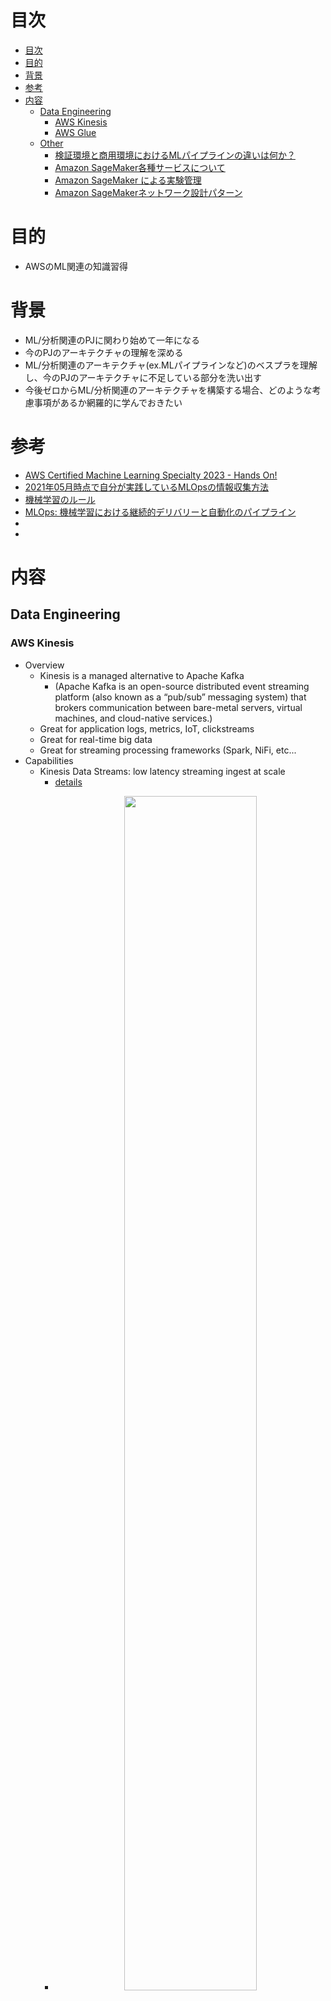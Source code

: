 # 目次
- [目次](#目次)
- [目的](#目的)
- [背景](#背景)
- [参考](#参考)
- [内容](#内容)
  - [Data Engineering](#data-engineering)
    - [AWS Kinesis](#aws-kinesis)
    - [AWS Glue](#aws-glue)
  - [Other](#other)
    - [検証環境と商用環境におけるMLパイプラインの違いは何か？](#検証環境と商用環境におけるmlパイプラインの違いは何か)
    - [Amazon SageMaker各種サービスについて](#amazon-sagemaker各種サービスについて)
    - [Amazon SageMaker による実験管理](#amazon-sagemaker-による実験管理)
    - [Amazon SageMakerネットワーク設計パターン](#amazon-sagemakerネットワーク設計パターン)
# 目的
- AWSのML関連の知識習得
# 背景
- ML/分析関連のPJに関わり始めて一年になる
- 今のPJのアーキテクチャの理解を深める
- ML/分析関連のアーキテクチャ(ex.MLパイプラインなど)のベスプラを理解し、今のPJのアーキテクチャに不足している部分を洗い出す
- 今後ゼロからML/分析関連のアーキテクチャを構築する場合、どのような考慮事項があるか網羅的に学んでおきたい
# 参考
- [AWS Certified Machine Learning Specialty 2023 - Hands On!](https://www.udemy.com/course/aws-machine-learning/)
- [2021年05月時点で自分が実践しているMLOpsの情報収集方法](https://shunyaueta.com/posts/2021-05-29/)
- [機械学習のルール](https://developers.google.com/machine-learning/guides/rules-of-ml)
- [MLOps: 機械学習における継続的デリバリーと自動化のパイプライン](https://cloud.google.com/architecture/mlops-continuous-delivery-and-automation-pipelines-in-machine-learning)
- []()
- []()
# 内容
## Data Engineering
### AWS Kinesis
- Overview
  - Kinesis is a managed alternative to Apache Kafka
    - (Apache Kafka is an open-source distributed event streaming platform (also known as a “pub/sub” messaging system) that brokers communication between bare-metal servers, virtual machines, and cloud-native services.)
  - Great for application logs, metrics, IoT, clickstreams
  - Great for real-time big data
  - Great for streaming processing frameworks (Spark, NiFi, etc...
- Capabilities
  - Kinesis Data Streams: low latency streaming ingest at scale
    - [details](https://docs.aws.amazon.com/streams/latest/dev/key-concepts.html)
    - <p align='center'><img src='./img/README_2023-02-04-15-49-46.png' width='70%'></p>
  - Kinesis Data Analytics: perform real-time analytics on streams using SQL
    - Use cases
      - Streaming ETL: select columns, make simple transformations, on streaming data
      - Continuous metric generation: live leaderboard for a mobile game
      - Responsive analytics: look for certain criteria and build alerting (filtering)
    - [リアルタイム分析がやりたい！はじめての Kinesis Data Analytics](https://dev.classmethod.jp/articles/first-time-kinesis-data-analytics/)
    - [Kinesis Data Analytics Studioでストリーミングデータを可視化してみた](https://dev.classmethod.jp/articles/visualize_with_kinesis-data-analytics-studio/)
    - <p align='center'><img src='./img/README_2023-02-04-16-21-04.png' width='70%'></p>
  - Kinesis Data Firehose: load streams into S3, Redshift, ElasticSearch & Splunk
    - <p align='center'><img src='./img/README_2023-02-04-15-48-54.png' width='70%'></p>
  - Kinesis Video Streams: meant for streaming video in real-time
    - [AWS IoT 再入門ブログリレー Amazon Kinesis Video Streams編](https://dev.classmethod.jp/articles/re-introduction-iot-2021-amazon-kinesis-video-streams/)
    - <p align='center'><img src='./img/README_2023-02-04-16-49-21.png' width='70%'></p>
- Architecture
  - [Amazon Kinesis Data Analytics Studio の概要 – SQL、Python、または Scala を使用してストリーミングデータをすばやく操作する](https://aws.amazon.com/jp/blogs/news/introducing-amazon-kinesis-data-analytics-studio-quickly-interact-with-streaming-data-using-sql-python-or-scala/)
  - <p align='center'><img src='./img/README_2023-02-04-15-23-57.png' width='70%'></p>
### AWS Glue
- Overview
  - Discover and organize data
  - Transform, prepare, and clean data for analysis
  - Build and monitor data pipelines
- Components
  - console
  - Data Catalog
  - crawler and classifiers
  - ETL operations
  - jobs system (workflow)
- Architecture
  - <p align='center'><img src='./img/README_2023-04-01-17-51-54.png' width='70%'></p>
  - [AWS Black Belt Online Seminar](https://pages.awscloud.com/rs/112-TZM-766/images/AWS-Black-Belt_2023_AWS-Glue_0331_v1.pdf)
- ref
  - [AWS再入門ブログリレー2022 AWS Glue編](https://dev.classmethod.jp/articles/re-introduction-2022-aws-glue/)
## Other
### 検証環境と商用環境におけるMLパイプラインの違いは何か？
- ChatGPTの回答
  - 検証環境と商用環境におけるMLパイプラインの違いは、主に以下のような点があります。
      - 数量の差: 検証環境では、少量のデータを使用してモデルを開発し、評価するために使用されます。 一方、商用環境では、大量のデータを処理し、大規模なインフラストラクチャを使用して運用されます。
      - 要件の差: 検証環境では、モデルの性能を測定するために、準確性や精度などのメトリクスが重視されます。一方、商用環境では、実際のビジネスニーズに合わせて、スケーラビリティや可用性などの要件が重視されます。
      - セキュリティーの差: 検証環境では、データのセキュリティーは重視されませんが、商用環境では、顧客データなどの個人情報の保護が求められるため、より高いセキュリティーが求められます。
      - 公開の差: 検証環境では、結果や処理結果は限られたチームや関係者にのみ公開されます。 一方、商用環境では、顧客や消費者に対して公開されるため、準確性や品質が高くなければならないです。
  - また、検証環境では、実験的なアプローチを取り、多くのパラメータを試すことができますが、商用環境では、実用性を考慮し、最適なパラメータを選択することが求められます。
  - 検証環境と商用環境では、それぞれ異なるニーズに対応しなければならないため、それぞれ独自のMLパイプラインを構築する必要があります。
- GCPの図的に表してたやつ
  - [MLOps: 機械学習における継続的デリバリーと自動化のパイプライン](https://cloud.google.com/architecture/mlops-continuous-delivery-and-automation-pipelines-in-machine-learning)
  - <p align='center'><img src='./img/README_2023-01-22-15-59-50.png' width='70%'></p>
### Amazon SageMaker各種サービスについて
- [Amazon SageMakerサービスまとめ](https://qiita.com/knowledgecommunication/items/1350af15e8adda0971ae)
- [AWS再入門ブログリレー2022 Amazon SageMaker 編](https://dev.classmethod.jp/articles/re-introduction-2022-sagemaker/)
- [[Amazon SageMaker Data Wrangler] 機械学習用データを簡単で最速に準備できる機能を使ってみた](https://dev.classmethod.jp/articles/amazon-sagemaker-data-wrangler-with-demo-titanic/)
- [Amazon SageMaker Data Wrangler が Amazon EMR Presto をビッグデータクエリエンジンとしてサポート](https://aws.amazon.com/jp/about-aws/whats-new/2022/12/sagemaker-data-wrangler-supports-amazon-emr-presto-data-source-query-engine/)
- [AWS が実現する MLOps のためのツール群のご紹介](https://pages.awscloud.com/rs/112-TZM-766/images/3.AWS_MLOps_Tool.pdf)
  - Sagemeker vs MWAA(Managed Wrokflow for Apache Airflow) vs Step Functionsについて記載されている
### [Amazon SageMaker による実験管理](https://pages.awscloud.com/rs/112-TZM-766/images/202207_AWS_Black_Belt_AWS_AIML_Dark_02_Experiments_Management.pdf)
- 前提
  - 柔軟性
    - データサイエンティストはどんなフレームワーク (TensorFlow や PyTorch など) にも対応できる
  - 再現性
    - データサイエンティストは過去の実験（コード、データ、結果）を再現または観測できる
  - 再利用性
    - データサイエンティストとMLエンジニアはソースコードと ML パイプラインを再利用することで、不整合やコスト増を回避できる
  - スケーラビリティ
    - データサイエンティストとMLエンジニアは、リソースとサービスをオンデマンドで拡張できる
  - 監査性
    - データサイエンティスト、IT、法務部門は、ログ、バージョン、アーティファクトとデータの依存関係を監査できる
  - 一貫性
    - MLOps は複数の環境で構成されているため、基盤は環境間のばらつきを排除する必要がある

- MLOps 成熟度モデル
  - Overview
    - 初期 (Initial)フェーズ
      - データサイエンティストは SageMakerサービスを使用して AWS上でモデルを実験、構築、学習、デプロイ
      - 推奨される開発環境はAmazon SageMaker Studio
      - この環境では、データサイエンティストが Studio ノートブックに基づいて、実験や共同作業を行える
    - 反復可能 (Repeatable)フェーズ
      - 次のステップはデータを前処理し、モデルを構築・学習するための自動ワークフロー (MLパイプライン) を作成する
      - データサイエンティストは、MLエンジニアとそれぞれ別の環境で協力して、Amazon SageMaker Pipelinesを使用してオーケストレーションされた、堅牢で本番稼働可能なアルゴリズムとソースコードを作成
      - 生成されたモデルは Amazon SageMaker Model Registryに保存され、ベンチマークされる
    - 信頼可能 (Reliable) フェーズ
      - モデルはMLパイプラインで生成されていますが、production環境に移行する前にテストする必要がある
      - そのため、このフェーズでは、分離されたstaging環境（またはpre-production環境）において、モデルやこれをトリガーがするインフラストラクチャの両方に対して自動テストを導入する
      - staging環境とは、production環境をシミュレートするための環境
      - テストが正常に実行されると、モデルは分離されたproduction環境にデプロイされる
      - 複数の環境をまたいでモデルをデプロイするためには、手動による評価と承認が必要
    - スケーラブルフェーズ
      - 最初の MLソリューションを本番稼働させた後は、複数のデータサイエンスチームが数十または数百の MLユースケースを共同で運用できるようにするために MLOps基盤を拡張する必要がある
      - このフェーズでは、ソリューションのテンプレート化を導入する
      - これにより、新たに製品化するソリューションの開発時間を数週間から数日に短縮し、このソリューションが価値を発揮するまでの期間を短縮する
      - さらに、セキュアなMLOps環境のインスタンス化を自動化して、複数のチームがそれぞれ所有するデータを自身で操作できるようにすることで、IT部門への依存とオーバーヘッドを減らす
  - Details
    - 初期 (Initial)フェーズ
      - 初期フェーズにおけるゴールは、セキュアな実験環境を作ること
      - データサイエンティストは、この環境を使ってデータのスナップショットを取得し、SageMakerノートブックを使用して実験
      - また、MLを利用して特定のビジネス上の問題を解決できることを実証
      - これを実現するには、Studio環境に対してVPC エンドポイント経由でのアクセスを提供することを推奨
      - SageMakerサービスに加えて、データサイエンティストは Amazon EMR、Amazon Athena、AWS Glueなどの他のサービスを使用してデータを処理
      - ノートブックはAWS CodeCommitリポジトリに保存され、バージョン管理される
        - <p align='center'><img src='./img/README_2023-04-02-19-56-12.png' width='30%'></p>
    - 反復可能 (Repeatable)フェーズ
      - このステップのゴールは MLソリューションの本番稼働化を開始することです
      - 環境の分離
        - データレイク アカウント ( Data Lake Account)
          - オンプレミス (または他のシステム) から取り込まれたすべてのデータをクラウドに保存
          - データエンジニアは、複数のデータソースを組み合わせた抽出 (Extract)、変換 (Transform)、読み込み (Load)のETLパイプラインを作成し、MLのユースケースに必要なデータセットを準備
          - データは AWS Glue Data Catalogでカタログ化され、AWS Lake Formation (データガバナンスレイヤー) によって他のユーザーやアカウントと共有されます。
        - 実験アカウント ( Experimentation Account)
          - データサイエンティストが研究を行えるようにする
          - 初期フェーズとの唯一の違いは、データスナップショットの取得元がデータレイクであること
          - データサイエンティストは特定のデータセットにのみアクセス可能で、GDPRやその他のデータプライバシーの制約に応じて匿名化されていることがある
          - さらに、実験アカウントはインターネットにアクセスして、データサイエンティストが新しいデータサイエンスフレームワークまたはサードパーティのオープンソースライブラリを使用できるようにする場合がある
          - そのため、実験用アカウントはproductionとは別の環境として必要
        - 開発アカウント ( Dev Account)
          - production環境の第１ステージとなるアカウント
          - データサイエンティストはノートブックの世界から自動ワークフローと SageMaker Pipelinesの世界へと移行する
          - また、MLエンジニアと協力してコードを抽象化し、テストのカバレッジ、エラー処理、コード品質を保証する
          - 目標は MLパイプラインを開発すること
          - MLパイプラインとは、モデルの前処理、学習、評価、および SageMaker Model Registryへの登録を行う自動ワークフロー
          - MLパイプラインのデプロイは CI/CD パイプライン経由でのみ行われ、AWS マネジメントコンソールへのアクセスは制限される
          - ML パイプラインはデータレイク内の本番データにアクセス (読み取り専用)できるため、インターネット接続は許可されない
        - ツール (自動化)アカウント ( Tooling Account)
          - CodeCommitリポジトリ、AWS CodePipeline CI/CD パイプライン、SageMaker Model Registry、および カスタムコンテナをホストするためのAmazon ECR をホストする
          - データレイクはデータに対する信頼できる唯一の情報源 (single point of truth)であるため、ツールアカウントにおいてはコード、コンテナ、作成されたアーティファクトを管理対象とする
          - 
          - <p align='center'><img src='./img/README_2023-04-02-20-13-59.png' width='100%'></p>
      - ノートブックからMLパイプラインへ
        - デプロイを自動化するには、ノートブックから ML パイプラインに移行し、かつコードリポジトリとデータ構造を標準化する方法を理解することが重要
        - 開発環境のゴールは、ノートブックのコードを再構築、補完、改善、スケール、ML パイプラインに移行すること
        - MLパイプラインは、データの前処理、モデルの学習または利用、結果の後処理を行う一連のステップ
        - 各ステップは正確に 1 つのタスク (ある特定のデータ変換) を実行し、再利用できるように十分に抽象化 (たとえば、カラム名を入力パラメータとして渡すなど) する必要がある
        - ML パイプラインを実装するには、データサイエンティスト (または ML エンジニア) が SageMaker Pipelinesを使用する
        - MLパイプラインは連続した一連のステップ (SageMaker Processingジョブ、学習、HPO) で、SageMaker PipelinesではJSON形式で記述できる
        - JSON形式のパイプライン定義ファイルを作るためにPython SDKを利用できる。
        - パイプライン定義は、有向非巡回グラフ (Directed Acyclic Graph: DAG) を使用してパイプラインをエンコード
        - ユースケースに応じて、MLパイプラインを学習とバッチ推論という 2 つの主なタイプに分けられる
          - 学習
            - <p align='center'><img src='./img/README_2023-04-02-20-47-17.png' width='70%'></p>
            - 前処理 (Pre-Processing)
              - 主にデータ変換（データの分割とサンプリング (学習、検証、テストセット)、ワンホットエンコーディングまたはベクトル化、ビン化、スケーリング）
            - モデル学習 (Model Training)
              - データサイエンティストが最適なモデル構成を知っている場合は、1つの学習ジョブを実施
              - もしくは、ハイパーパラメータ最適化 (HPO) ジョブを実施することで、AWS がモデルに最適なハイパーパラメータを（ベイズ最適化などにて）発見し、該当するモデルアーティファクトを作成
            - 評価 (Model Evaluation)
              - 作成されたモデルアーティファクトを使用して、検証データセットに対する推論を実行
              - 次に、MLパイプラインは、生成された精度指標 (F1、精度、ゲイン十分位数など) が必要な閾値チェックを通過したかどうかを確認
              - このステップが成功すると、モデルアーティファクトとメタデータがモデルレジストリに登録され、production環境へのデプロイに利用される
            - ベースライン抽出 (Export Baseline)
              - Amazon SageMaker Model Monitorの機能を使う
              - このステップで生成される統計量を含む JSON オブジェクトは、後にモデルドリフト検出に使用され、SageMaker モデルレジストリでモデルメタデータとしてホストすることが可能
          - バッチ推論
            - <p align='center'><img src='./img/README_2023-04-02-20-51-52.png' width='50%'></p>
            - 前処理 (Pre-Processing)
              - データサンプリングや正解データのカラムの扱い以外はほぼ学習の時と同じ
            - バッチ推論 (Batch Inference)
              - 推論用のデータを対応するエンドポイントにバッチで送信するステップで、SageMakerのバッチ変換を使用して実装できる
            - 後処理 (Post-Processing) ステップでは、結果の分布などの追加の統計情報を生成したり、結果を外部 ID と結合したりする
            - 次に、モデルモニター (Model Monitoring) ステップは、学習に使用されたデータ (モデルレジストリ内のモデル JSON メタデータ) のベースライン統計を、推論用の新しいデータと比較する
      - リポジトリの標準化
        - モデル構築・学習リポジトリ
          - ３つの主要なフォルダに分かれている
            - アルゴリズム
            - MLパイプライン
            - ノートブック
        - デプロイリポジトリ
          - ３つの主要なフォルダに分かれている
            - 推論の設定
            - アプリケーションのインフラストラクチャ
            - テスト
        - モデル構築・学習リポジトリに変更をコミットすることで、CI/CDパイプラインはリポジトリ構造の検証、テストの実行、MLパイプラインのデプロイと実行を行う
        - 別のCI/CDパイプラインがモデルの展開を担当する（次で説明）
      - リポジトリのブランチとCI/CDの標準化
      - データ構造の標準化

    - 信頼可能 (Reliable) フェーズ
    - スケーラブルフェーズ
### Amazon SageMakerネットワーク設計パターン
- [【Amazon SageMaker】ネットワーク設計パターンをまとめてみた](https://dev.classmethod.jp/articles/sagemaker-network-vpc-architecture-2022-04/)
- [閉域網で Amazon SageMaker を利用する際のポイントと手順](https://aws.amazon.com/jp/blogs/news/internet-free-sagemaker/)